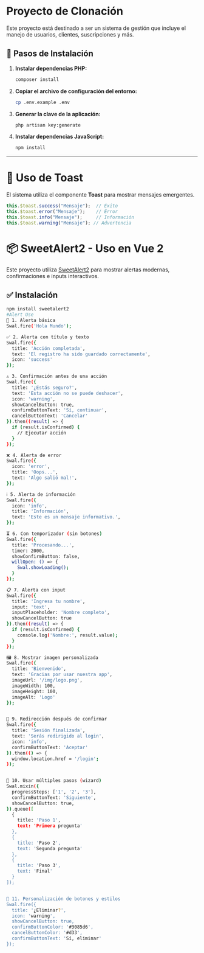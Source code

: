 # Proyecto de Clonación

Este proyecto está destinado a ser un sistema de gestión que incluye el manejo de usuarios, clientes, suscripciones y más.

## 🔧 Pasos de Instalación

1. **Instalar dependencias PHP:**
    ```bash
    composer install
    ```

2. **Copiar el archivo de configuración del entorno:**
    ```bash
    cp .env.example .env
    ```

3. **Generar la clave de la aplicación:**
    ```bash
    php artisan key:generate
    ```

4. **Instalar dependencias JavaScript:**
    ```bash
    npm install
    ```

---

# 🥳 Uso de Toast

El sistema utiliza el componente **Toast** para mostrar mensajes emergentes.

```javascript
this.$toast.success("Mensaje");  // Éxito
this.$toast.error("Mensaje");    // Error
this.$toast.info("Mensaje");     // Información
this.$toast.warning("Mensaje"); // Advertencia
```

# 📦 SweetAlert2 - Uso en Vue 2

Este proyecto utiliza [SweetAlert2](https://sweetalert2.github.io/) para mostrar alertas modernas, confirmaciones e inputs interactivos.

## ✅ Instalación

```bash
npm install sweetalert2
#Alert Use
🚀 1. Alerta básica
Swal.fire('Hola Mundo');

✅ 2. Alerta con título y texto
Swal.fire({
  title: 'Acción completada',
  text: 'El registro ha sido guardado correctamente',
  icon: 'success'
});

⚠️ 3. Confirmación antes de una acción
Swal.fire({
  title: '¿Estás seguro?',
  text: 'Esta acción no se puede deshacer',
  icon: 'warning',
  showCancelButton: true,
  confirmButtonText: 'Sí, continuar',
  cancelButtonText: 'Cancelar'
}).then((result) => {
  if (result.isConfirmed) {
    // Ejecutar acción
  }
});

❌ 4. Alerta de error
Swal.fire({
  icon: 'error',
  title: 'Oops...',
  text: 'Algo salió mal!',
});

ℹ️ 5. Alerta de información
Swal.fire({
  icon: 'info',
  title: 'Información',
  text: 'Este es un mensaje informativo.',
});

⏳ 6. Con temporizador (sin botones)
Swal.fire({
  title: 'Procesando...',
  timer: 2000,
  showConfirmButton: false,
  willOpen: () => {
    Swal.showLoading();
  }
});

📋 7. Alerta con input
Swal.fire({
  title: 'Ingresa tu nombre',
  input: 'text',
  inputPlaceholder: 'Nombre completo',
  showCancelButton: true
}).then((result) => {
  if (result.isConfirmed) {
    console.log('Nombre:', result.value);
  }
});

🖼️ 8. Mostrar imagen personalizada
Swal.fire({
  title: 'Bienvenido',
  text: 'Gracias por usar nuestra app',
  imageUrl: '/img/logo.png',
  imageWidth: 100,
  imageHeight: 100,
  imageAlt: 'Logo'
});


🎯 9. Redirección después de confirmar
Swal.fire({
  title: 'Sesión finalizada',
  text: 'Serás redirigido al login',
  icon: 'info',
  confirmButtonText: 'Aceptar'
}).then(() => {
  window.location.href = '/login';
});


🔁 10. Usar múltiples pasos (wizard)
Swal.mixin({
  progressSteps: ['1', '2', '3'],
  confirmButtonText: 'Siguiente',
  showCancelButton: true,
}).queue([
  {
    title: 'Paso 1',
    text: 'Primera pregunta'
  },
  {
    title: 'Paso 2',
    text: 'Segunda pregunta'
  },
  {
    title: 'Paso 3',
    text: 'Final'
  }
]);


🎨 11. Personalización de botones y estilos
Swal.fire({
  title: '¿Eliminar?',
  icon: 'warning',
  showCancelButton: true,
  confirmButtonColor: '#3085d6',
  cancelButtonColor: '#d33',
  confirmButtonText: 'Sí, eliminar'
});
